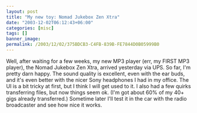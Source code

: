 ```yaml
---
layout: post
title: "My new toy: Nomad Jukebox Zen Xtra"
date: "2003-12-02T06:12:43+06:00"
categories: [misc]
tags: []
banner_image: 
permalink: /2003/12/02/375BDCB3-C4FB-839B-FE7844D0B05999B0
---
```


Well, after waiting for a few weeks, my new MP3 player (err, my FIRST MP3 player), the Nomad Jukebox Zen Xtra, arrived yesterday via UPS. So far, I'm pretty darn happy. The sound quality is excellent, even with the ear buds, and it's even better with the nicer Sony headphones I had in my office. The UI is a bit tricky at first, but I think I will get used to it. I also had a few quirks transferring files, but now things seem ok. (I'm got about 60% of my 40+ gigs already transferred.) Sometime later I'll test it in the car with the radio broadcaster and see how nice it works.